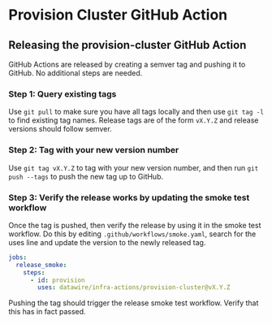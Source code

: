 # Provision Cluster GitHub Action

## Releasing the provision-cluster GitHub Action

GitHub Actions are released by creating a semver tag and pushing it to GitHub. No additional steps are needed.

### Step 1: Query existing tags

Use `git pull` to make sure you have all tags locally and then use `git tag -l` to find existing tag names. Release tags are of the form `vX.Y.Z` and release versions should follow semver.

### Step 2: Tag with your new version number

Use `git tag vX.Y.Z` to tag with your new version number, and then run `git push --tags` to push the new tag up to GitHub.

### Step 3: Verify the release works by updating the smoke test workflow

Once the tag is pushed, then verify the release by using it in the smoke test workflow. Do this by editing `.github/workflows/smoke.yaml`, search for the uses line and update the version to the newly released tag.

```yaml
jobs:
  release_smoke:
    steps:
      - id: provision
        uses: datawire/infra-actions/provision-cluster@vX.Y.Z
```

Pushing the tag should trigger the release smoke test workflow. Verify that this has in fact passed.
